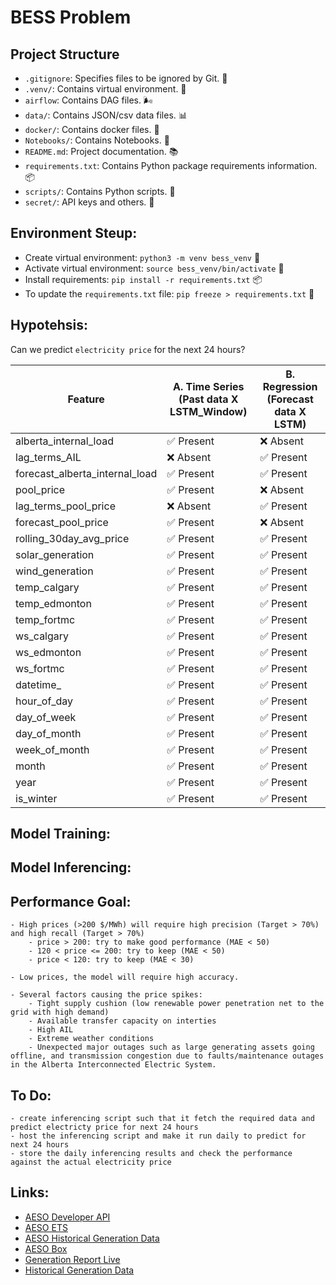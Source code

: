 # BESS Problem

## Project Structure
- `.gitignore`: Specifies files to be ignored by Git. 📄
- `.venv/`: Contains virtual environment. 🐍
- `airflow`: Contains DAG files. 🌬️
- `data/`: Contains JSON/csv data files. 📊
- `docker/`: Contains docker files. 🐳
- `Notebooks/`: Contains Notebooks. 📓
- `README.md`: Project documentation. 📚
- `requirements.txt`: Contains Python package requirements information. 📦
- `scripts/`: Contains Python scripts. 📝
- `secret/`: API keys and others. 🔑

## Environment Steup:
- Create virtual environment: `python3 -m venv bess_venv` 🐍
- Activate virtual environment: `source bess_venv/bin/activate` 🚀
- Install requirements: `pip install -r requirements.txt` 📦
- To update the `requirements.txt` file: `pip freeze > requirements.txt` 🔄

## Hypotehsis: 
Can we predict `electricity price` for the next 24 hours?

| Feature                         | A. Time Series (Past data X LSTM_Window) | B. Regression (Forecast data X LSTM) |
|---------------------------------|-----------------------------|----------------------|
| alberta_internal_load           | ✅ Present                  | ❌ Absent           |
| lag_terms_AIL                   | ❌ Absent                   | ✅ Present          |
| forecast_alberta_internal_load  | ✅ Present                  | ✅ Present          |
| pool_price                      | ✅ Present                  | ❌ Absent           |
| lag_terms_pool_price            | ❌ Absent                   | ✅ Present          |
| forecast_pool_price             | ✅ Present                  | ❌ Absent           |
| rolling_30day_avg_price         | ✅ Present                  | ✅ Present          |
| solar_generation                | ✅ Present                  | ✅ Present          |
| wind_generation                 | ✅ Present                  | ✅ Present          |
| temp_calgary                    | ✅ Present                  | ✅ Present          |
| temp_edmonton                   | ✅ Present                  | ✅ Present          |
| temp_fortmc                     | ✅ Present                  | ✅ Present          |
| ws_calgary                      | ✅ Present                  | ✅ Present          |
| ws_edmonton                     | ✅ Present                  | ✅ Present          |
| ws_fortmc                       | ✅ Present                  | ✅ Present          |
| datetime_                       | ✅ Present                  | ✅ Present          |
| hour_of_day                     | ✅ Present                  | ✅ Present          |
| day_of_week                     | ✅ Present                  | ✅ Present          |
| day_of_month                    | ✅ Present                  | ✅ Present          |
| week_of_month                   | ✅ Present                  | ✅ Present          |
| month                           | ✅ Present                  | ✅ Present          |
| year                            | ✅ Present                  | ✅ Present          |
| is_winter                       | ✅ Present                  | ✅ Present          |


## Model Training: 


## Model Inferencing:


## Performance Goal:
    - High prices (>200 $/MWh) will require high precision (Target > 70%) and high recall (Target > 70%)
        - price > 200: try to make good performance (MAE < 50) 
        - 120 < price <= 200: try to keep (MAE < 50)
        - price < 120: try to keep (MAE < 30)

    - Low prices, the model will require high accuracy.

    - Several factors causing the price spikes:
        - Tight supply cushion (low renewable power penetration net to the grid with high demand)
        - Available transfer capacity on interties
        - High AIL  
        - Extreme weather conditions
        - Unexpected major outages such as large generating assets going offline, and transmission congestion due to faults/maintenance outages in the Alberta Interconnected Electric System.


## To Do:
    - create inferencing script such that it fetch the required data and predict electricty price for next 24 hours
    - host the inferencing script and make it run daily to predict for next 24 hours
    - store the daily inferencing results and check the performance against the actual electricity price


## Links:

- [AESO Developer API](https://developer-apim.aeso.ca/apis)
- [AESO ETS](http://ets.aeso.ca/)
- [AESO Historical Generation Data](https://www.aeso.ca/market/market-and-system-reporting/data-requests/historical-generation-data)
- [AESO Box](https://aeso.app.box.com/s/qofgn9axnnw6uq3ip1goiq2ngb11txe5)
- [Generation Report Live](http://ets.aeso.ca/ets_web/ip/Market/Reports/CSDReportServlet)
- [Historical Generation Data](https://aeso.app.box.com/s/qofgn9axnnw6uq3ip1goiq2ngb11txe5/folder/196731538687)

